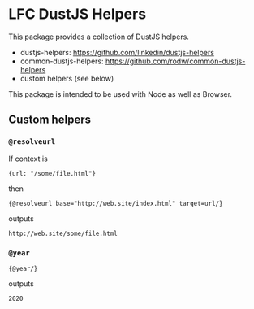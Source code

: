 # LFC DustJS Helpers

This package provides a collection of DustJS helpers.

- dustjs-helpers: https://github.com/linkedin/dustjs-helpers
- common-dustjs-helpers: https://github.com/rodw/common-dustjs-helpers
- custom helpers (see below)

This package is intended to be used with Node as well as Browser.

## Custom helpers

### `@resolveurl`

If context is
```
{url: "/some/file.html"}
```
then
```
{@resolveurl base="http://web.site/index.html" target=url/}
```
outputs
```
http://web.site/some/file.html
```

### `@year`

```
{@year/}
```
outputs
```
2020
```
